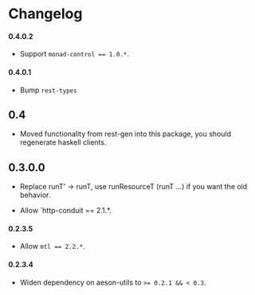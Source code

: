 # Changelog

#### 0.4.0.2

* Support `monad-control == 1.0.*`.

#### 0.4.0.1

* Bump `rest-types`

## 0.4

* Moved functionality from rest-gen into this package, you should regenerate haskell clients.

## 0.3.0.0

* Replace runT' -> runT, use runResourceT (runT ...) if you want the old behavior.

* Allow `http-conduit == 2.1.*.

#### 0.2.3.5

* Allow `mtl == 2.2.*`.

#### 0.2.3.4

* Widen dependency on aeson-utils to `>= 0.2.1 && < 0.3`.
